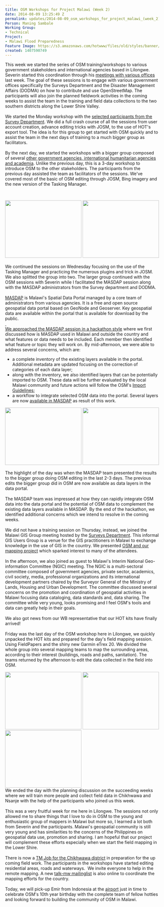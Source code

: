 ```yaml
---
title: OSM Workshops for Project Malawi (Week 2)
date: 2014-08-09 13:25:49 Z
permalink: updates/2014-08-09_osm_workshops_for_project_malawi_(week_2)
Person: Maning Sambale
Working Group:
- Technical
Project:
- Malawi Flood Preparedness
Feature Image: https://s3.amazonaws.com/hotwww/files/old/styles/banner/public/2014-08-04+12.07.13.jpg
created: 1407590749
---
```


<p>This week we started the series of OSM training/workshops to various government stakeholders and international agencies based in Lilongwe. Severin started this coordination through his <a href="http://hot.openstreetmap.org/updates/2014-08-02_project_in_malawi_starts_in_the_field">meetings with various offices</a> last week. The goal of these sessions is to engage with various government offices specifically the Surveys Department and the Disaster Management Affairs (DODMA) on how to contribute and use OpenStreetMap. The participants will also join the planned fieldwork activities in the coming weeks to assist the team in the training and field data collections to the two southern districts along the Lower Shire Valley.<br><br>We started the Monday workshop with the <a href="https://twitter.com/sev_hotosm/status/496221449053818880">selected participants from the Survey Department</a>. We did a full crash course of all the sessions from user account creation, advance editing tricks with JOSM, to the use of HOT's export tool. The idea is for this group to get started with OSM quickly and to assist the team in the next days of training to a much bigger group as facilitators.<br><br>By the next day, we started the workshops with a bigger group composed of several <a href="https://twitter.com/sev_hotosm/status/496578388044156929">other government agencies, international humanitarian agencies and academia</a>. Unlike the previous day, this is a 3-day workshop to introduce OSM to the other stakeholders. The participants from the previous day assisted the team as facilitators of the sessions. We've covered most of the basic of OSM editing through JOSM, Bing imagery and the new version of the Tasking Manager.</p><p>&nbsp;</p><p><a href="http://hot.openstreetmap.org/sites/default/files/2014-08-04%2012.07.13.jpg"><img class="image-medium" src="https://s3.amazonaws.com/hotwww/files/old/styles/medium/public/2014-08-04%2012.07.13.jpg?itok=qL5MSiji" alt="" style="width:250px;height:188px"></a> <a href="http://hot.openstreetmap.org/sites/default/files/2014-08-05%2015.10.50.jpg"><img class="image-medium" src="https://s3.amazonaws.com/hotwww/files/old/styles/medium/public/2014-08-05%2015.10.50.jpg?itok=8M_avJ0d" alt="" style="width:250px;height:188px"></a><br><br>We continued the sessions on Wednesday focusing on the use of the Tasking Manager and practicing the numerous plugins and trick in JOSM. We also splitted the group into two. The larger group continued with the OSM sessions with Severin while I facilitated the MASDAP session along with the MASDAP administrators from the Survey department and DODMA.<br><br><a href="http://www.masdap.mw">MASDAP</a> is Malawi's Spatial Data Portal managed by a core team of administrators from various agencies. It is a free and open source geospatial data portal based on GeoNode and Geoserver. Key geospatial data are available within the portal that is available for download by the public.<br><a href="https://twitter.com/sev_hotosm/status/497149832411508736">&nbsp;</a><br><a href="https://twitter.com/sev_hotosm/status/497149832411508736">We approached the MASDAP session in a hackathon style</a> where we first discussed how is MASDAP used in Malawi and outside the country and what features or data needs to be included. Each member then identified what feature or topic they will work on. By mid-afternoon, we were able to address several concerns, which are:</p><ul><li>a complete inventory of the existing layers available in the portal. Additional metadata are updated focusing on the correction of categories of each data layer;</li><li>along with the inventory, we also identified layers that can be potentially imported to OSM. These data will be further evaluated by the local Malawi community and future actions will follow the OSM's <a href="http://wiki.openstreetmap.org/wiki/Import/Guidelines">Import Guidelines</a>;</li><li>a workflow to integrate selected OSM data into the portal. Several layers are now <a href="http://www.masdap.mw/layers/">available in MASDAP</a> as result of this work.</li></ul><p><a href="http://hot.openstreetmap.org/sites/default/files/2014-08-06%2014.57.28.jpg"><img class="image-medium" src="https://s3.amazonaws.com/hotwww/files/old/styles/medium/public/2014-08-06%2014.57.28.jpg?itok=0RCC_bv9" alt="" style="width:250px;height:188px"></a>&nbsp;<a href="http://hot.openstreetmap.org/sites/default/files/2014-08-06%2016.32.09.jpg"><img class="image-medium" src="https://s3.amazonaws.com/hotwww/files/old/styles/medium/public/2014-08-06%2016.32.09.jpg?itok=CkYXe_28" alt="" style="width:250px;height:188px"></a></p><p>The highlight of the day was when the MASDAP team presented the results to the bigger group doing OSM editing in the last 2-3 days. The previous edits the bigger group did in OSM are now available as data layers in the data portal.<br><br>The MASDAP team was impressed at how they can rapidly integrate OSM data into the data portal and the potential of OSM data to complement the existing data layers available in MASDAP. By the end of the hackathon, we identified additional concerns which we intend to resolve in the coming weeks.<br><br>We did not have a training session on Thursday, instead, we joined the Malawi GIS Group meeting hosted by the <a href="https://www.openstreetmap.org/node/2505091766">Surveys Department</a>. This informal GIS Users Group is a venue for the GIS practitioners in Malawi to exchange knowledge in the use of GIS in the country. We presented <a href="https://twitter.com/sev_hotosm/status/497356726342266880">OSM and our mapping project</a> which sparked interest to many of the attendees.<br><br>In the afternoon, we also joined as guest to Malawi's Interim National Geo-information Committee (NGIC) meeting. The NGIC is a multi-sectoral committee composed of government agencies, private sector, academics, civil society, media, professional organizations and its international development partners chaired by the Surveyor General of the Ministry of Lands, Housing and Urban Development. The committee discussed several concerns on the promotion and coordination of geospatial activities in Malawi focusing data cataloging, data standards and, data sharing. The committee while very young, looks promising and I feel OSM's tools and data can greatly help in their goals.<br><br>We also got news from our WB representative that our HOT kits have finally arrived!<br><br>Friday was the last day of the OSM workshop here in Lilongwe, we quickly unpacked the HOT kits and prepared for the day's field mapping session. Using FieldPapers and the shiny new Garmin eTrex 20. We divided the whole group into several mapping teams to map the surrounding areas, according to their interest (buildings, roads and paths, sanitation). The teams returned by the afternoon to edit the data collected in the field into OSM.</p><p><a href="http://hot.openstreetmap.org/sites/default/files/2014-08-08%2011.43.54.jpg"><img class="image-medium" src="https://s3.amazonaws.com/hotwww/files/old/styles/medium/public/2014-08-08%2011.43.54.jpg?itok=qOFnrXyi" alt="" style="width:250px;height:188px"></a> <a href="http://hot.openstreetmap.org/sites/default/files/2014-08-08%2012.37.43.jpg"><img class="image-medium" src="https://s3.amazonaws.com/hotwww/files/old/styles/medium/public/2014-08-08%2012.37.43.jpg?itok=Lz5MJjV7" alt="" style="width:250px;height:188px"></a> <a href="http://hot.openstreetmap.org/sites/default/files/2014-08-05%2015.10.15.jpg"><img class="image-medium" src="https://s3.amazonaws.com/hotwww/files/old/styles/medium/public/2014-08-05%2015.10.15.jpg?itok=Pi1KzK8q" alt="" style="width:250px;height:188px"></a><br>We ended the day with the planning discussion on the succeeding weeks where we will train more people and collect field data in Chikhwawa and Nsanje with the help of the participants who joined us this week. <br><br>This was a very fruitful week for me here in Lilongwe. The sessions not only allowed me to share things that I love to do in OSM to the young and enthusiastic group of mappers in Malawi but more so, I learned a lot both from Severin and the participants. Malawi's geospatial community is still very young and has similarities to the concerns of the Philippines on geospatial data use, promotion and sharing. I am hopeful that our project will complement these efforts especially when we start the field mapping in the Lower Shire.<br><br>There is now a <a href="http://tasks.hotosm.org/project/615">TM Job for the Chikhwawa district</a> in preparation for the up coming field work. The participants in the workshops have started editing residential areas, roads and waterways.&nbsp; We invite everyone to help in the remote mapping. A new <a href="https://lists.openstreetmap.org/listinfo/talk-mw">talk-mw mailinglist</a> is also online to coordinate the mapping efforts for the country.<br><br>Today, we will pick-up Emir from Indonesia at the <a href="http://www.openstreetmap.org/#map=16/-13.7836/33.7793&amp;layers=H">airport</a> just in time to celebrate OSM's 10th year birthday with the complete team of fellow hotties and looking forward to building the community of OSM in Malawi.<br><br><br></p>
